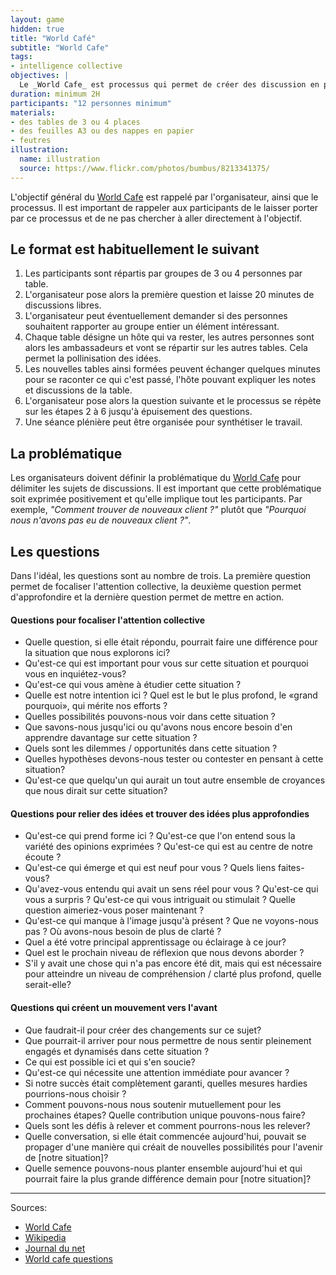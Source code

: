 ```yaml
---
layout: game
hidden: true
title: "World Café"
subtitle: "World Cafe"
tags:
- intelligence collective
objectives: |
  Le _World Cafe_ est processus qui permet de créer des discussion en profondeur et de faire émerger une intelligence collective.
duration: minimum 2H
participants: "12 personnes minimum"
materials:
- des tables de 3 ou 4 places
- des feuilles A3 ou des nappes en papier
- feutres
illustration:
  name: illustration
  source: https://www.flickr.com/photos/bumbus/8213341375/
---
```


L'objectif général du [World Cafe] est rappelé par l'organisateur, ainsi que le processus. Il est important de rappeler aux participants de le laisser porter par ce processus et de ne pas chercher à aller directement à l'objectif.


## Le format est habituellement le suivant

1. Les participants sont répartis par groupes de 3 ou 4 personnes par table.
2. L'organisateur pose alors la première question et laisse 20 minutes de discussions libres.
3. L'organisateur peut éventuellement demander si des personnes souhaitent rapporter au groupe entier un élément intéressant.
4. Chaque table désigne un hôte qui va rester, les autres personnes sont alors les ambassadeurs et vont se répartir sur les autres tables. Cela permet la pollinisation des idées.
5. Les nouvelles tables ainsi formées peuvent échanger quelques minutes pour se raconter ce qui c'est passé, l'hôte pouvant expliquer les notes et discussions de la table.
6. L'organisateur pose alors la question suivante et le processus se répète sur les étapes 2 à 6 jusqu'à épuisement des questions.
7. Une séance plénière peut être organisée pour synthétiser le travail.


## La problématique

Les organisateurs doivent définir la problématique du [World Cafe] pour délimiter les sujets de discussions.
Il est important que cette problématique soit exprimée positivement et qu'elle implique tout les participants.
Par exemple, _"Comment trouver de nouveaux client ?"_ plutôt que _"Pourquoi nous n'avons pas eu de nouveaux client ?"_.


## Les questions

Dans l'idéal, les questions sont au nombre de trois. La première question permet de focaliser l'attention collective, la deuxième question permet d'approfondire et la dernière question permet de mettre en action.

#### Questions pour focaliser l'attention collective

- Quelle question, si elle était répondu, pourrait faire une différence pour la situation que nous explorons ici?
- Qu'est-ce qui est important pour vous sur cette situation et pourquoi vous en inquiétez-vous?
- Qu'est-ce qui vous amène à étudier cette situation ?
- Quelle est notre intention ici ? Quel est le but le plus profond, le «grand pourquoi», qui mérite nos efforts ?
- Quelles possibilités pouvons-nous voir dans cette situation ?
- Que savons-nous jusqu'ici ou qu'avons nous encore besoin d'en apprendre davantage sur cette situation ?
- Quels sont les dilemmes / opportunités dans cette situation ?
- Quelles hypothèses devons-nous tester ou contester en pensant à cette situation?
- Qu'est-ce que quelqu'un qui aurait un tout autre ensemble de croyances que nous dirait sur cette situation?


#### Questions pour relier des idées et trouver des idées plus approfondies

- Qu'est-ce qui prend forme ici ? Qu'est-ce que l'on entend sous la variété des opinions exprimées ? Qu'est-ce qui est au centre de notre écoute ?
- Qu'est-ce qui émerge et qui est neuf pour vous ? Quels liens faites-vous?
- Qu'avez-vous entendu qui avait un sens réel pour vous ? Qu'est-ce qui vous a surpris ? Qu'est-ce qui vous intriguait ou stimulait ? Quelle question aimeriez-vous poser maintenant ?
- Qu'est-ce qui manque à l'image jusqu'à présent ? Que ne voyons-nous pas ? Où avons-nous besoin de plus de clarté ?
- Quel a été votre principal apprentissage ou éclairage à ce jour?
- Quel est le prochain niveau de réflexion que nous devons aborder ?
- S'il y avait une chose qui n'a pas encore été dit, mais qui est nécessaire pour atteindre un niveau de compréhension / clarté plus profond, quelle serait-elle?


#### Questions qui créent un mouvement vers l'avant

- Que faudrait-il pour créer des changements sur ce sujet?
- Que pourrait-il arriver pour nous permettre de nous sentir pleinement engagés et dynamisés dans cette situation ?
- Ce qui est possible ici et qui s'en soucie?
- Qu'est-ce qui nécessite une attention immédiate pour avancer ?
- Si notre succès était complètement garanti, quelles mesures hardies pourrions-nous choisir ?
- Comment pouvons-nous nous soutenir mutuellement pour les prochaines étapes? Quelle contribution unique pouvons-nous faire?
- Quels sont les défis à relever et comment pourrons-nous les relever?
- Quelle conversation, si elle était commencée aujourd'hui, pouvait se propager d'une manière qui créait de nouvelles possibilités pour l'avenir de [notre situation]?
- Quelle semence pouvons-nous planter ensemble aujourd'hui et qui pourrait faire la plus grande différence demain pour [notre situation]?

---
Sources:

- [World Cafe]
- [Wikipedia](https://en.wikipedia.org/wiki/World_Caf%C3%A9_%28conversational_process%29)
- [Journal du net](http://www.journaldunet.com/management/efficacite-personnelle/1154533-world-cafe/)
- [World cafe questions](http://whatidiscover.blogspot.fr/2007/06/world-cafe-questions.html)

[World Cafe]: http://www.theworldcafe.com/
